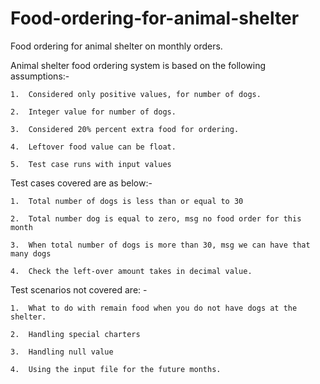 # Food-ordering-for-animal-shelter
Food ordering for animal shelter on monthly orders.

Animal shelter food ordering system is based on the following assumptions:-

    1.	Considered only positive values, for number of dogs.
    
    2.	Integer value for number of dogs.
    
    3.	Considered 20% percent extra food for ordering.
    
    4.	Leftover food value can be float.
    
    5.	Test case runs with input values

Test cases covered are as below:-

    1.	Total number of dogs is less than or equal to 30
   	
    2.	Total number dog is equal to zero, msg no food order for this month
    	
    3.	When total number of dogs is more than 30, msg we can have that many dogs
   	
    4.	Check the left-over amount takes in decimal value.

Test scenarios not covered are: -

    1.	What to do with remain food when you do not have dogs at the shelter.
    
    2.	Handling special charters
    	
    3.	Handling null value
    
    4.	Using the input file for the future months.
